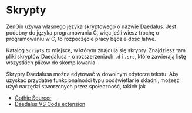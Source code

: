 # Skrypty

ZenGin używa własnego języka skryptowego o nazwie Daedalus. Jest podobny do języka programowania C, więc jeśli wiesz trochę o programowaniu w C, to rozpoczęcie pracy będzie dość łatwe.

Katalog `Scripts` to miejsce, w którym znajdują się skrypty. Znajdziesz tam pliki skryptów Daedalusa - o rozszerzeniach `.d` i `.src`, które zawierają listę wszystkich plików do skompilowania.

Skrypty Daedalusa można edytować w dowolnym edytorze tekstu. Aby uzyskać przydatne funkcjonalności typu podświetlanie składni, możesz użyć narzędzi stworzonych przez społeczność, takich jak 

- [Gothic Sourcer](../tools/gothic_sourcer.md)
- [Daedalus VS Code extension](../tools/daedalus_tools/daedalus_language_server.md)
